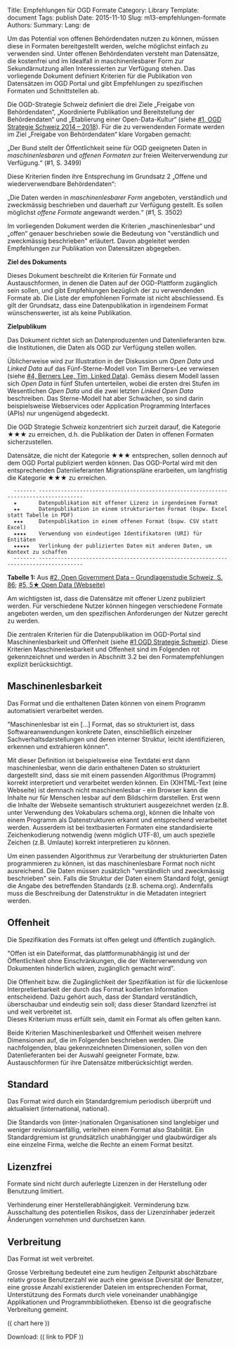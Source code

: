 Title: Empfehlungen für OGD Formate
Category: Library
Template: document
Tags: publish
Date: 2015-11-10
Slug: m13-empfehlungen-formate
Authors:
Summary:
Lang: de


Um das Potential von offenen Behördendaten nutzen zu können, müssen
diese in Formaten bereitgestellt werden, welche
möglichst einfach zu verwenden sind. Unter offenen Behördendaten
versteht man Datensätze, die kostenfrei und im Idealfall in
maschinenlesbarer Form zur Sekundärnutzung allen Interessierten zur
Verfügung stehen. Das vorliegende Dokument
definiert Kriterien für die Publikation von Datensätzen im OGD Portal
und gibt Empfehlungen zu spezifischen Formaten und Schnittstellen ab.


Die OGD-Strategie Schweiz definiert die drei Ziele „Freigabe von
Behördendaten“, „Koordinierte Publikation und Bereitstellung der
Behördendaten“ und „Etablierung einer Open-Data-Kultur“ (siehe [\#1, OGD
Strategie Schweiz 2014 – 2018](#_Referenzen)). Für die zu verwendenden
Formate werden im Ziel „Freigabe von Behördendaten“ klare Vorgaben
gemacht:

„Der Bund stellt der Öffentlichkeit seine für OGD geeigneten Daten in
*maschinenlesbaren* und *offenen Formaten* zur freien Weiterverwendung
zur Verfügung.“ (\#1, S. 3499)

Diese Kriterien finden ihre Entsprechung im Grundsatz 2 „Offene und
wiederverwendbare Behördendaten“:

„Die Daten werden in *maschinenlesbarer Form* angeboten, verständlich
und zweckmässig beschrieben und dauerhaft zur Verfügung gestellt. Es
sollen möglichst *offene Formate* angewandt werden.“ (\#1, S. 3502)


Im vorliegenden Dokument werden die Kriterien „maschinenlesbar“ und
„offen“ genauer beschrieben sowie die Bedeutung von "verständlich und
zweckmässig beschrieben" erläutert. Davon abgeleitet werden Empfehlungen
zur Publikation von Datensätzen abgegeben.

**Ziel des Dokuments**

Dieses Dokument beschreibt die Kriterien für Formate und
Austauschformen, in denen die Daten auf der OGD-Plattform zugänglich
sein sollen, und gibt Empfehlungen bezüglich der zu verwendenden Formate
ab. Die Liste der empfohlenen Formate ist nicht abschliessend. Es gilt
der Grundsatz, dass eine Datenpublikation in irgendeinem Format
wünschenswerter, ist als keine Publikation.


**Zielpublikum**

Das Dokument richtet sich an Datenproduzenten und Datenlieferanten bzw.
die Institutionen, die Daten als OGD zur Verfügung stellen wollen.

Üblicherweise wird zur Illustration in der Diskussion um *Open Data* und
*Linked Data* auf das Fünf-Sterne-Modell von Tim Berners-Lee verwiesen
(siehe [\#4, Berners Lee, Tim, Linked Data](#_Referenzen)). Gemäss
diesem Modell lassen sich *Open Data* in fünf Stufen unterteilen, wobei
die ersten drei Stufen im Wesentlichen *Open Data* und die zwei letzten
*Linked Open Data* beschreiben. Das Sterne-Modell hat aber Schwächen, so
sind darin beispielsweise Webservices oder Application Programming
Interfaces (APIs) nur ungenügend abgedeckt.


Die OGD Strategie Schweiz konzentriert sich zurzeit darauf, die
Kategorie ★★★ zu erreichen, d.h. die Publikation der Daten in offenen
Formaten sicherzustellen.


Datensätze, die nicht der Kategorie ★★★ entsprechen, sollen dennoch auf
dem OGD Portal publiziert werden können. Das OGD-Portal wird mit den
entsprechenden Datenlieferanten Migrationspläne erarbeiten, um
langfristig die Kategorie ★★★ zu erreichen.

```
  ------- ------------------------------------------------------------------------------------
  ★       Datenpublikation mit offener Lizenz in irgendeinem Format
  ★★      Datenpublikation in einem strukturierten Format (bspw. Excel statt Tabelle in PDF)
  ★★★     Datenpublikation in einem offenen Format (bspw. CSV statt Excel)
  ★★★★    Verwendung von eindeutigen Identifikatoren (URI) für Entitäten
  ★★★★★   Verlinkung der publizierten Daten mit anderen Daten, um Kontext zu schaffen
  ------- ------------------------------------------------------------------------------------
```

**Tabelle 1:** <span style="font-weight: normal">Aus [\#2, Open
Government Data – Grundlagenstudie Schweiz, S. 86](#_Referenzen); [\#5,
5](#_Referenzen)</span>[<span style="font-weight: normal">★</span><span
style="font-weight: normal"> Open Data (Webseite)</span>](#_Referenzen)



Am wichtigsten ist, dass die Datensätze mit offener Lizenz publiziert
werden. Für verschiedene Nutzer können hingegen verschiedene Formate
angeboten werden, um den spezifischen Anforderungen der Nutzer gerecht
zu werden.


Die zentralen Kriterien für die Datenpublikation im OGD-Portal sind
Maschinenlesbarkeit und Offenheit (siehe [\#1 OGD Strategie
Schweiz](#_Referenzen)). Diese Kriterien Maschinenlesbarkeit und
Offenheit sind im Folgenden rot gekennzeichnet und werden in Abschnitt
3.2 bei den Formatempfehlungen explizit berücksichtigt.


## Maschinenlesbarkeit

Das Format und die enthaltenen Daten können von einem Programm
automatisiert verarbeitet werden.

"Maschinenlesbar ist ein [...] Format, das so strukturiert ist, dass
Softwareanwendungen konkrete Daten, einschließlich einzelner
Sachverhaltsdarstellungen und deren interner Struktur, leicht
identifizieren, erkennen und extrahieren können".


Mit dieser Definition ist beispielsweise eine Textdatei erst dann
maschinenlesbar, wenn die darin enthaltenen Daten so strukturiert
dargestellt sind, dass sie mit einem passenden Algorithmus (Programm)
korrekt interpretiert und verarbeitet werden können. Ein (X)HTML-Text
(eine Webseite) ist demnach nicht maschinenlesbar - ein Browser kann die
Inhalte nur für Menschen lesbar auf dem Bildschirm darstellen. Erst wenn
die Inhalte der Webseite semantisch strukturiert ausgezeichnet werden
(z.B. unter Verwendung des Vokabulars schema.org), können die Inhalte
von einem Programm als Datenstrukturen erkannt und entsprechend
verarbeitet werden. Ausserdem ist bei textbasierten Formaten eine
standardisierte Zeichenkodierung notwendig (wenn möglich UTF-8), um auch
spezielle Zeichen (z.B. Umlaute) korrekt interpretieren zu können.


Um einen passenden Algorithmus zur Verarbeitung der strukturierten Daten
programmieren zu können, ist das maschinenlesbare Format noch nicht
ausreichend. Die Daten müssen zusätzlich "verständlich und zweckmässig
beschrieben" sein. Falls die Struktur der Daten einem Standard folgt,
genügt die Angabe des betreffenden Standards (z.B. schema.org).
Andernfalls muss die Beschreibung der Datenstruktur in die Metadaten
integriert werden.


## Offenheit

Die Spezifikation des Formats ist offen gelegt und öffentlich
zugänglich.

"Offen ist ein Dateiformat, das plattformunabhängig ist und der
Öffentlichkeit ohne Einschränkungen, die der Weiterverwendung von
Dokumenten hinderlich wären, zugänglich gemacht
wird".


Die Offenheit bzw. die Zugänglichkeit der Spezifikation ist für die
lückenlose Interpretierbarkeit der durch das Format kodierten
Information entscheidend. Dazu gehört auch, dass der Standard
verständlich, überschaubar und eindeutig sein soll; dass dieser Standard
lizenzfrei ist und weit verbreitet ist.\
 Dieses Kriterium muss erfüllt sein, damit ein Format als offen gelten
kann.


Beide Kriterien Maschinenlesbarkeit und Offenheit weisen mehrere
Dimensionen auf, die im Folgenden beschrieben werden. Die nachfolgenden,
blau gekennzeichneten Dimensionen, sollen von den Datenlieferanten bei
der Auswahl geeigneter Formate, bzw. Austauschformen für ihre Datensätze
mitberücksichtigt werden.


## Standard

Das Format wird durch ein Standardgremium periodisch überprüft und
aktualisiert (international, national).

Die Standards von (inter-)nationalen Organisationen sind langlebiger und
weniger revisionsanfällig, verleihen einem Format also Stabilität. Ein
Standardgremium ist grundsätzlich unabhängiger und glaubwürdiger als
eine einzelne Firma, welche die Rechte an einem Format besitzt.


## Lizenzfrei

Formate sind nicht durch auferlegte Lizenzen in der Herstellung oder
Benutzung limitiert.

Verhinderung einer Herstellerabhängigkeit. Verminderung bzw.
Ausschaltung des potentiellen Risikos, dass der Lizenzinhaber jederzeit
Änderungen vornehmen und durchsetzen kann.


## Verbreitung

Das Format ist weit verbreitet.

Grosse Verbreitung bedeutet eine zum heutigen Zeitpunkt abschätzbare
relativ grosse Benutzerzahl wie auch eine gewisse Diversität der
Benutzer, eine grosse Anzahl existierender Dateien im entsprechenden
Format, Unterstützung des Formats durch viele voneinander unabhängige
Applikationen und Programmbibliotheken. Ebenso ist die geografische
Verbreitung gemeint.

(( chart here ))

Download: (( link to PDF ))
